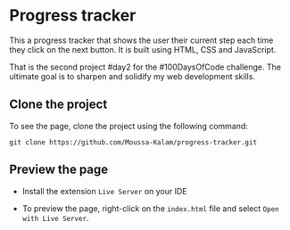 # Progress tracker

This a progress tracker that shows the user their current step each time they click on the next button.
It is built using HTML, CSS and JavaScript.

That is the second project #day2 for the #100DaysOfCode challenge. The ultimate goal is to sharpen and solidify my web development skills.

## Clone the project

To see the page, clone the project using the following command:

```
git clone https://github.com/Moussa-Kalam/progress-tracker.git
```

## Preview the page

- Install the extension `Live Server` on your IDE

- To preview the page, right-click on the `index.html` file and select `Open with Live Server`.
